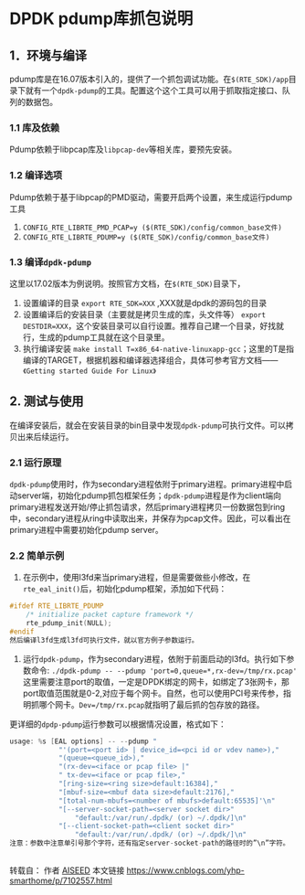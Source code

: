 # DPDK pdump库抓包说明 

## 1．环境与编译

pdump库是在16.07版本引入的，提供了一个抓包调试功能。在`$(RTE_SDK)/app`目录下就有一个`dpdk-pdump`的工具。配置这个这个工具可以用于抓取指定接口、队列的数据包。

### 1.1 库及依赖

Pdump依赖于libpcap库及`libpcap-dev`等相关库，要预先安装。

### 1.2 编译选项

Pdump依赖于基于libpcap的PMD驱动，需要开启两个设置，来生成运行pdump工具

1. `CONFIG_RTE_LIBRTE_PMD_PCAP=y ($(RTE_SDK)/config/common_base文件)`
2. `CONFIG_RTE_LIBRTE_PDUMP=y ($(RTE_SDK)/config/common_base文件)`

### 1.3 编译`dpdk-pdump`

这里以17.02版本为例说明。按照官方文档，在`$(RTE_SDK)`目录下，

1. 设置编译的目录 `export RTE_SDK=XXX` ,XXX就是dpdk的源码包的目录
2. 设置编译后的安装目录（主要就是拷贝生成的库，头文件等） `export DESTDIR=XXX`，这个安装目录可以自行设置。推荐自己建一个目录，好找就行，生成的pdump工具就在这个目录里。
3. 执行编译安装 `make install T=x86_64-native-linuxapp-gcc`；这里的T是指编译的TARGET，根据机器和编译器选择组合，具体可参考官方文档——`《Getting started Guide For Linux》`

## 2. 测试与使用

在编译安装后，就会在安装目录的bin目录中发现`dpdk-pdump`可执行文件。可以拷贝出来后续运行。

### 2.1 运行原理

`dpdk-pdump`使用时，作为secondary进程依附于primary进程。primary进程中启动server端，初始化pdump抓包框架任务；`dpdk-pdump`进程是作为client端向primary进程发送开始/停止抓包请求，然后primary进程拷贝一份数据包到ring中，secondary进程从ring中读取出来，并保存为pcap文件。因此，可以看出在primary进程中需要初始化pdump server。

### 2.2 简单示例

1. 在示例中，使用l3fd来当primary进程，但是需要做些小修改，在`rte_eal_init()`后，初始化pdump框架，添加如下代码：

```c
#ifdef RTE_LIBRTE_PDUMP
	/* initialize packet capture framework */
	rte_pdump_init(NULL);
#endif
然后编译l3fd生成l3fd可执行文件，就以官方例子参数运行。
```

1. 运行`dpdk-pdump`，作为secondary进程，依附于前面启动的l3fd。执行如下参数命令: `./dpdk-pdump -- --pdump 'port=0,queue=*,rx-dev=/tmp/rx.pcap'`
   这里需要注意port的取值，一定是DPDK绑定的网卡，如绑定了3张网卡，那port取值范围就是0-2,对应于每个网卡。自然，也可以使用PCI号来传参，指明抓哪个网卡。`Dev=/tmp/rx.pcap`就指明了最后抓的包存放的路径。

更详细的`dpdp-pdump`运行参数可以根据情况设置，格式如下：

```c
usage: %s [EAL options] -- --pdump "
			"'(port=<port id> | device_id=<pci id or vdev name>),"
			"(queue=<queue_id>),"
			"(rx-dev=<iface or pcap file> |"
			" tx-dev=<iface or pcap file>,"
			"[ring-size=<ring size>default:16384],"
			"[mbuf-size=<mbuf data size>default:2176],"
			"[total-num-mbufs=<number of mbufs>default:65535]'\n"
			"[--server-socket-path=<server socket dir>"
				"default:/var/run/.dpdk/ (or) ~/.dpdk/]\n"
			"[--client-socket-path=<client socket dir>"
				"default:/var/run/.dpdk/ (or) ~/.dpdk/]\n"
注意：参数中注意单引号那个字符，还有指定server-socket-path的路径时的”\n”字符。
 
```







转载自：   作者 [AISEED](https://home.cnblogs.com/u/yhp-smarthome/)    本文链接 https://www.cnblogs.com/yhp-smarthome/p/7102557.html
